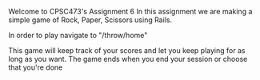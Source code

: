 Welcome to CPSC473's Assignment 6
In this assignment we are making a simple game of Rock, Paper, Scissors using Rails.

In order to play navigate to "/throw/home"

This game will keep track of your scores and let you keep playing for as long as you want. The game ends when you end your session or choose that you're done